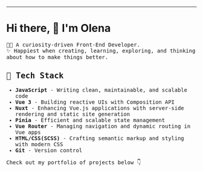 -----
# Hi there, 👋 I'm Olena  
<samp>
   👩‍💻 A curiosity-driven Front-End Developer. <br/>
   ✨ Happiest when creating, learning, exploring, and thinking about how to make things better. <br/
</samp>

## 🔧 Tech Stack
- **JavaScript** - Writing clean, maintainable, and scalable code
- **Vue 3** - Building reactive UIs with Composition API
- **Nuxt** - Enhancing Vue.js applications with server-side rendering and static site generation
- **Pinia** - Efficient and scalable state management
- **Vue Router** - Managing navigation and dynamic routing in Vue apps
- **HTML/CSS(SCSS)** - Crafting semantic markup and styling with modern CSS
- **Git** - Version control

Check out my portfolio of projects below 👇
